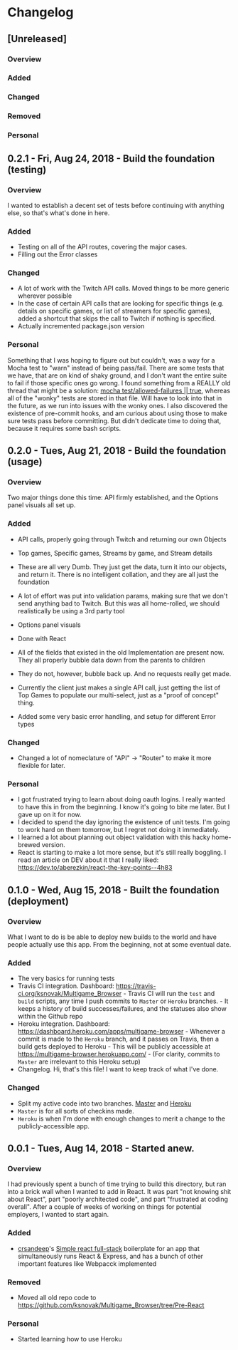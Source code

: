 # Changelog

## [Unreleased]

### Overview

### Added

### Changed

### Removed

### Personal

## 0.2.1 - Fri, Aug 24, 2018 - Build the foundation (testing)

### Overview

I wanted to establish a decent set of tests before continuing with anything else, so that's what's done in here.

### Added

- Testing on all of the API routes, covering the major cases.
- Filling out the Error classes

### Changed

- A lot of work with the Twitch API calls. Moved things to be more generic wherever possible
- In the case of certain API calls that are looking for specific things (e.g. details on specific games, or list of streamers for specific games), added a shortcut that skips the call to Twitch if nothing is specified.
- Actually incremented package.json version

### Personal

Something that I was hoping to figure out but couldn't, was a way for a Mocha test to "warn" instead of being pass/fail. There are some tests that we have, that are on kind of shaky ground, and I don't want the entire suite to fail if those specific ones go wrong. I found something from a REALLY old thread that might be a solution: [mocha test/allowed-failures || true](https://github.com/mochajs/mocha/issues/1480#issuecomment-93861957), whereas all of the "wonky" tests are stored in that file. Will have to look into that in the future, as we run into issues with the wonky ones.
I also discovered the existence of pre-commit hooks, and am curious about using those to make sure tests pass before committing. But didn't dedicate time to doing that, because it requires some bash scripts.

## 0.2.0 - Tues, Aug 21, 2018 - Build the foundation (usage)

### Overview

Two major things done this time: API firmly established, and the Options panel visuals all set up.

### Added

- API calls, properly going through Twitch and returning our own Objects
- Top games, Specific games, Streams by game, and Stream details
- These are all very Dumb. They just get the data, turn it into our objects, and return it. There is no intelligent collation, and they are all just the foundation
- A lot of effort was put into validation params, making sure that we don't send anything bad to Twitch. But this was all home-rolled, we should realistically be using a 3rd party tool

- Options panel visuals
- Done with React
- All of the fields that existed in the old Implementation are present now. They all properly bubble data down from the parents to children
- They do not, however, bubble back up. And no requests really get made.

- Currently the client just makes a single API call, just getting the list of Top Games to populate our multi-select, just as a "proof of concept" thing.

- Added some very basic error handling, and setup for different Error types

### Changed

- Changed a lot of nomeclature of "API" -> "Router" to make it more flexible for later.

### Personal

- I got frustrated trying to learn about doing oauth logins. I really wanted to have this in from the beginning. I know it's going to bite me later. But I gave up on it for now.
- I decided to spend the day ignoring the existence of unit tests. I'm going to work hard on them tomorrow, but I regret not doing it immediately.
- I learned a lot about planning out object validation with this hacky home-brewed version.
- React is starting to make a lot more sense, but it's still really boggling. I read an article on DEV about it that I really liked: https://dev.to/aberezkin/react-the-key-points--4h83

## 0.1.0 - Wed, Aug 15, 2018 - Built the foundation (deployment)

### Overview

What I want to do is be able to deploy new builds to the world and have people actually use this app. From the beginning, not at some eventual date.

### Added

- The very basics for running tests
- Travis CI integration. Dashboard: <https://travis-ci.org/ksnovak/Multigame_Browser> - Travis CI will run the `test` and `build` scripts, any time I push commits to `Master` or `Heroku` branches. - It keeps a history of build successes/failures, and the statuses also show within the Github repo
- Heroku integration. Dashboard: <https://dashboard.heroku.com/apps/multigame-browser> - Whenever a commit is made to the `Heroku` branch, and it passes on Travis, then a build gets deployed to Heroku - This will be publicly accessible at <https://multigame-browser.herokuapp.com/> - (For clarity, commits to `Master` are irrelevant to this Heroku setup)
- Changelog. Hi, that's this file! I want to keep track of what I've done.

### Changed

- Split my active code into two branches. [Master](https://github.com/ksnovak/Multigame_Browser) and [Heroku](https://github.com/ksnovak/Multigame_Browser/tree/Heroku)
- `Master` is for all sorts of checkins made.
- `Heroku` is when I'm done with enough changes to merit a change to the publicly-accessible app.

## 0.0.1 - Tues, Aug 14, 2018 - Started anew.

### Overview

I had previously spent a bunch of time trying to build this directory, but ran into a brick wall when I wanted to add in React. It was part "not knowing shit about React", part "poorly architected code", and part "frustrated at coding overall". After a couple of weeks of working on things for potential employers, I wanted to start again.

### Added

- [crsandeep](https://github.com/crsandeep)'s [Simple react full-stack](https://github.com/crsandeep/simple-react-full-stack) boilerplate for an app that simultaneously runs React & Express, and has a bunch of other important features like Webpacck implemented

### Removed

- Moved all old repo code to <https://github.com/ksnovak/Multigame_Browser/tree/Pre-React>

### Personal

- Started learning how to use Heroku
